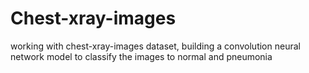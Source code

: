 # Chest-xray-images
working with chest-xray-images dataset, building a convolution neural network model to classify the images to normal and pneumonia
